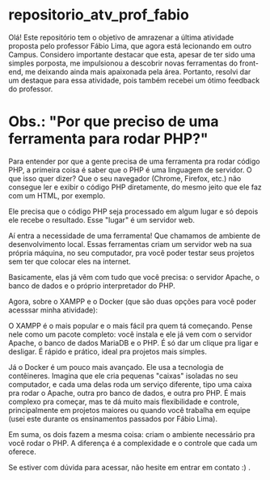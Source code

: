 # repositorio_atv_prof_fabio
Olá! Este repositório tem o objetivo de amrazenar a última atividade proposta pelo professor Fábio Lima, que agora está lecionando em outro Campus. Considero importante destacar que esta, apesar de ter sido uma simples porposta, me impulsionou a descobrir novas ferramentas do front-end, me deixando ainda mais apaixonada pela área. Portanto, resolvi dar um destaque para essa atividade, pois também recebei um ótimo feedback do professor.

# Obs.: "Por que preciso de uma ferramenta para rodar PHP?"
Para entender por que a gente precisa de uma ferramenta pra rodar código PHP, a primeira coisa é saber que o PHP é uma linguagem de servidor. O que isso quer dizer? Que o seu navegador (Chrome, Firefox, etc.) não consegue ler e exibir o código PHP diretamente, do mesmo jeito que ele faz com um HTML, por exemplo.

Ele precisa que o código PHP seja processado em algum lugar e só depois ele recebe o resultado. Esse "lugar" é um servidor web.

Aí entra a necessidade de uma ferramenta! Que chamamos de ambiente de desenvolvimento local. Essas ferramentas criam um servidor web na sua própria máquina, no seu computador, pra você poder testar seus projetos sem ter que colocar eles na internet.

Basicamente, elas já vêm com tudo que você precisa: o servidor Apache, o banco de dados e o próprio interpretador do PHP.

Agora, sobre o XAMPP e o Docker (que são duas opções para você poder acesssar minha atividade):

O XAMPP é o mais popular e o mais fácil pra quem tá começando. Pense nele como um pacote completo: você instala e ele já vem com o servidor Apache, o banco de dados MariaDB e o PHP. É só dar um clique pra ligar e desligar. É rápido e prático, ideal pra projetos mais simples.

Já o Docker é um pouco mais avançado. Ele usa a tecnologia de contêineres. Imagina que ele cria pequenas "caixas" isoladas no seu computador, e cada uma delas roda um serviço diferente, tipo uma caixa pra rodar o Apache, outra pro banco de dados, e outra pro PHP. É mais complexo pra começar, mas te dá muito mais flexibilidade e controle, principalmente em projetos maiores ou quando você trabalha em equipe (usei este durante os ensinamentos passados por Fábio Lima).

Em suma, os dois fazem a mesma coisa: criam o ambiente necessário pra você rodar o PHP. A diferença é a complexidade e o controle que cada um oferece. 

Se estiver com dúvida para acessar, não hesite em entrar em contato :) .
